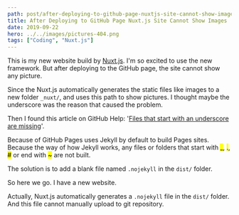 ```yaml
---
path: post/after-deploying-to-github-page-nuxtjs-site-cannot-show-images
title: After Deploying to GitHub Page Nuxt.js Site Cannot Show Images
date: 2019-09-22
hero: ../../images/pictures-404.png
tags: ["Coding", "Nuxt.js"]
---
```


This is my new website build by <a href="https://nuxtjs.org/" target="_blank">Nuxt.js</a>. I'm so excited to use the new framework. But after deploying to the GitHub page, the site cannot show any picture.

Since the Nuxt.js automatically generates the static files like images to a new folder <code>_nuxt/</code>, and uses this path to show pictures. I thought maybe the underscore was the reason that caused the problem.

Then I found this article on GitHub Help: '<a href="https://help.github.com/en/articles/files-that-start-with-an-underscore-are-missing" target="_blank">Files that start with an underscore are missing</a>'.

Because of GitHub Pages uses Jekyll by default to build Pages sites. Because the way of how Jekyll works, any files or folders that start with <mark>_</mark>, <mark>.</mark>, <mark>#</mark> or end with <mark>~</mark> are not built.

The solution is to add a blank file named <code>.nojekyll</code> in the <code>dist/</code> folder.

So here we go. I have a new website.

<p class="alert alert-info">Actually, Nuxt.js automatically generates a <code>.nojekyll</code> file in the <code>dist/</code> folder. And this file cannot manually upload to git repository.</p>
